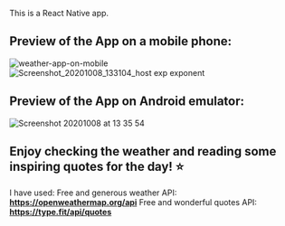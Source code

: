This is a React Native app.

## Preview of the App on a mobile phone: 

![weather-app-on-mobile](https://user-images.githubusercontent.com/35815182/95454192-67f29080-096c-11eb-9c86-eee4356e4da8.jpg)  ![Screenshot_20201008_133104_host exp exponent](https://user-images.githubusercontent.com/35815182/95454382-aa1bd200-096c-11eb-80d4-bafeea92d90c.jpg)


## Preview of the App on Android emulator:

![Screenshot 20201008 at 13 35 54](https://user-images.githubusercontent.com/35815182/95454472-cddf1800-096c-11eb-889d-98d819391ec4.png)


## Enjoy checking the weather and reading some inspiring quotes for the day! ⭐️

I have used: 
Free and generous weather API: **https://openweathermap.org/api** 
Free and wonderful quotes API: **https://type.fit/api/quotes**



